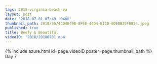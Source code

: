 ```yaml
---
tags: 2018-virginia-beach-va
layout: post
date: '2018-07-01 07:49 -0400'
thumbnail_path: 2018/06/4CD4B498-8F6E-44D4-B11D-0DEBB39FE854.jpeg
published: true
title: Beefy & Beautiful
videoID: '2018/20180701.mp4'
---
```


{% include azure.html id=page.videoID poster=page.thumbnail_path %}
Day 7